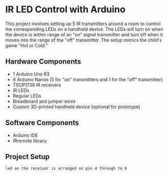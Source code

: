 # IR LED Control with Arduino

This project involves setting up 5 IR transmitters around a room to control the corresponding LEDs on a handheld device. The LEDs will turn on when the device is within range of an "on" signal transmitter and turn off when it moves into the range of the "off" transmitter. The setup mimics the child's game "Hot or Cold."

## Hardware Components

- 1 Arduino Uno R3
- 6 Arduino Nanos (5 for "on" transmitters and 1 for the "off" transmitter)
- TSOP1738 IR receivers
- IR LEDs
- Regular LEDs
- Breadboard and jumper wires
- Custom 3D-printed handheld device (optional for prototype)

## Software Components

- Arduino IDE
- IRremote library

## Project Setup
`led on the receiver is arranged on pin 4 through to 8`